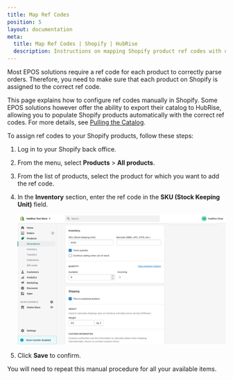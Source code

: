 ```yaml
---
title: Map Ref Codes
position: 5
layout: documentation
meta:
  title: Map Ref Codes | Shopify | HubRise
  description: Instructions on mapping Shopify product ref codes with other apps after connecting your EPOS with HubRise. Connect apps and synchronise your data.
---
```


Most EPOS solutions require a ref code for each product to correctly parse orders. Therefore, you need to make sure that each product on Shopify is assigned to the correct ref code.

This page explains how to configure ref codes manually in Shopify. Some EPOS solutions however offer the ability to export their catalog to HubRise, allowing you to populate Shopify products automatically with the correct ref codes. For more details, see [Pulling the Catalog](/apps/shopify/pulling-catalog).

To assign ref codes to your Shopify products, follow these steps:

1. Log in to your Shopify back office.
1. From the menu, select **Products** > **All products**.
1. From the list of products, select the product for which you want to add the ref code.
1. In the **Inventory** section, enter the ref code in the **SKU (Stock Keeping Unit)** field.

   ![Entering the ref code in the SKU field for a Shopify product](../images/005-en-shopify-map-ref-codes.png)

1. Click **Save** to confirm.

You will need to repeat this manual procedure for all your available items.
